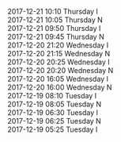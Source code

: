 2017-12-21 10:10 Thursday  I  
2017-12-21 10:05 Thursday  N  
2017-12-21 09:50 Thursday  I  
2017-12-21 09:45 Thursday  N  
2017-12-20 21:20 Wednesday  I  
2017-12-20 21:15 Wednesday  N  
2017-12-20 20:25 Wednesday  I  
2017-12-20 20:20 Wednesday  N  
2017-12-20 16:05 Wednesday  I  
2017-12-20 16:00 Wednesday  N  
2017-12-19 08:10 Tuesday  I  
2017-12-19 08:05 Tuesday  N  
2017-12-19 06:30 Tuesday  I  
2017-12-19 06:25 Tuesday  N  
2017-12-19 05:25 Tuesday  I  
